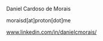 Daniel Cardoso de Morais

moraisd[at]proton[dot]me

www.linkedin.com/in/danielcmorais/

<!---
moraisd/moraisd is a ✨ special ✨ repository because its `README.md` (this file) appears on your GitHub profile.
You can click the Preview link to take a look at your changes.
--->
